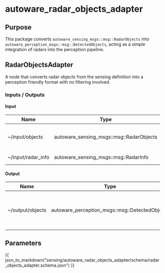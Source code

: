 # autoware_radar_objects_adapter

## Purpose

This package converts `autoware_sensing_msgs::msg::RadarObjects` into `autoware_perception_msgs::msg::DetectedObjects`, acting as a simple integration of radars into the perception pipeline.

## RadarObjectsAdapter

A node that converts radar objects from the sensing definition into a perception friendly format with no filtering involved.

### Inputs / Outputs

#### Input

| Name               | Type                                     | Description                                |
| ------------------ | ---------------------------------------- | ------------------------------------------ |
| ~/input/objects    | autoware_sensing_msgs::msg::RadarObjects | Input radar objects as defined in sensing. |
| ~/input/radar_info | autoware_sensing_msgs::msg::RadarInfo    | Input radar info.                          |

#### Output

| Name             | Type                                           | Description                                    |
| ---------------- | ---------------------------------------------- | ---------------------------------------------- |
| ~/output/objects | autoware_perception_msgs::msg::DetectedObjects | Output radar objects in the perception format. |

## Parameters

{{ json_to_markdown("sensing/autoware_radar_objects_adapter/schema/radar_objects_adapter.schema.json") }}
